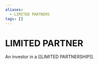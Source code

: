 ```yaml
---
aliases:
  - LIMITED PARTNERS
tags: []
---
```

# LIMITED PARTNER
An investor in a [[LIMITED PARTNERSHIP]].